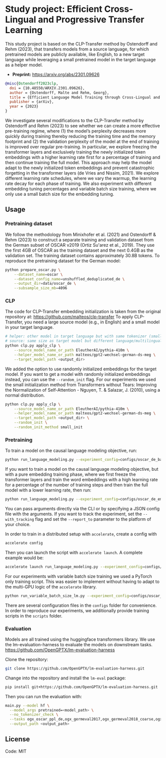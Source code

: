# Study project: Efficient Cross-Lingual and Progressive Transfer Learning

This study project is based on the CLP-Transfer method by Ostendorff and Rehm (2023), that transfers models from a source language, for which pretrained models are publicly available, like English, to a new target language while leveraging a small pretrained model in the target language as a helper model. 

- **Preprint:** https://arxiv.org/abs/2301.09626

```bibtex
@misc{Ostendorff2023clp,
  doi = {10.48550/ARXIV.2301.09626},
  author = {Ostendorff, Malte and Rehm, Georg},
  title = {Efficient Language Model Training through Cross-Lingual and Progressive Transfer Learning},
  publisher = {arXiv},
  year = {2023}
}
```

We investigate several modifications to the CLP-Transfer method by
Ostendorff and Rehm (2023) to see whether we can create a more effective pre-training
regime, where (1) the model’s perplexity decreases more quickly during training thereby
reducing the training time and the memory footprint and (2) the validation perplexity of
the model at the end of training is improved over regular pre-training. In particular, we
explore freezing the transformer layers and exclusively training the newly initialized token 
embeddings with a higher learning rate first for a percentage of training and then
continue training the full model. This approach may help the model adapt to the newly
initialized token embeddings and prevent catastrophic forgetting in the transformer layers
(de Vries and Nissim, 2021). We explore different learning rate schedules, where we 
vary the warmup, the learning rate decay for each phase of training. We also experiment
with different embedding tuning percentages and variable batch size training, where we
only use a small batch size for the embedding tuning. 


## Usage

### Pretraining dataset

We follow the methodology from Minixhofer et al. (2021) and Ostendorff & Rehm (2023) to construct a separate training and validation dataset from the German subset of OSCAR v2019 (Ortiz Su'arez et al., 2019). They use the first 4GB of OSCAR as the training dataset and the next 0.4GB as the validation set. The training dataset contains approximately 30.8B tokens. To reproduce the pretraining dataset for the German model:

````bash
python prepare_oscar.py \
	--dataset_name=oscar \
	--dataset_config_name=unshuffled_deduplicated_de \
	--output_dir=data/oscar_de \
	--subsample_size_mb=4096
````

### CLP

The code for CLP-Transfer embedding initialization is taken from the original repository at: https://github.com/malteos/clp-transfer
To apply CLP-Transfer, you need a large source model (e.g., in English) and a small model in your target language.


```bash
# helper: other model in target language but with same tokenizer (smaller or other architecture)
# source: same size as target model but different language/multilingual
python clp.py apply_clp \
    --source_model_name_or_path EleutherAI/pythia-410m \
    --helper_model_name_or_path malteos/gpt2-wechsel-german-ds-meg \
    --target_model_path <output_dir>
```

We added the option to use randomly initialized embeddings for the target model.
If you want to get a model with randomly initialized embeddings instead, you can use the `--random_init` flag. 
For our experiments we used the small initialization method from Transformers without Tears: Improving
    the Normalization of Self-Attention - Nguyen, T. & Salazar, J. (2010), using a normal distribution.
```bash
python clp.py apply_clp \
    --source_model_name_or_path EleutherAI/pythia-410m \
    --helper_model_name_or_path malteos/gpt2-wechsel-german-ds-meg \
    --target_model_path <output_dir> \
    --random_init \
    --random_init_method small_init
```

### Pretraining

To train a model on the causal language modeling objective, run:

```bash
python run_language_modeling.py --experiment_config=configs/oscar_de_baseline.json
```

If you want to train a model on the causal language modeling objective, but with a pure embedding training phase, where we 
first freeze the transformer layers and train the word embeddings with a high learning rate for a percentage of the 
number of training steps and then train the full model with a lower learning rate, then run:

```bash
python run_language_modeling.py --experiment_config=configs/oscar_de_embedding_tuning.json
```

You can pass arguments directly via the CLI or by specifying a JSON config file with the arguments.
If you want to track the experiment, set the `--with_tracking` flag and set the `--report_to` parameter
to the platform of your choice.

In order to train in a distributed setup with `accelerate`, create a config with
```bash
accelerate config
```
Then you can launch the script with `accelerate launch`. A complete example would be:
```bash
accelerate launch run_language_modeling.py --experiment_config=configs/oscar_de_embedding_tuning.json --with_tracking --report_to=wandb
```

For our experiments with variable batch size training we used a PyTorch only training script. This was easier to implement 
without having to adapt to the multi-GPU logic of the `accelerate` library.
```bash
python run_variable_batch_size_lm.py --experiment_config=configs/oscar_de_embedding_tuning_variable_batch_size.json
```

There are several configuration files in the `configs` folder for convenience. In order to reproduce our experiments,
we additionally provide training scripts in the `scripts` folder.


### Evaluation
Models are all trained using the huggingface transformers library. We use the lm-evaluation-harness to evaluate the 
models on downstream tasks.
https://github.com/OpenGPTX/lm-evaluation-harness

Clone the repository:
```bash
git clone https://github.com/OpenGPTX/lm-evaluation-harness.git
```
Change into the repository and install the `lm-eval` package:
````bash
pip install git+https://github.com/OpenGPTX/lm-evaluation-harness.git
````
Then you can run the evaluation with:
````bash
main.py --model hf \
  --model_args pretrained=<model_path> \
  --no_tokenizer_check \
  --tasks ogx_oscar_ppl_de,ogx_germeval2017,ogx_germeval2018_coarse,ogx_gnad10,ogx_xnli_de,ogx_pawsx_de,ogx_xstance_de \
  --output_path <output_path>
````


## License

Code: MIT
